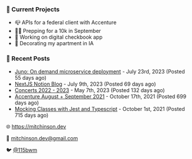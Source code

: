 ### 📌 Current Projects
- 📪 APIs for a federal client with Accenture
- 🏃🏼 Prepping for a 10k in September
- 🤑 Working on digital checkbook app
- 🏡 Decorating my apartment in IA

### 📝 Recent Posts

- [Juno: On demand microservice deployment](https://blog.mitchinson.dev/juno) - July 23rd, 2023 (Posted 55 days ago)
- [NextJS Notion Blog](https://blog.mitchinson.dev/blog-2023) - July 9th, 2023 (Posted 69 days ago)
- [Concerts 2022 - 2023](https://blog.mitchinson.dev/concerts-2023) - May 7th, 2023 (Posted 132 days ago)
- [Accenture August + September 2021](https://blog.mitchinson.dev/pillar/aug-sep-21) - October 17th, 2021 (Posted 699 days ago)
- [Mocking Classes with Jest and Typescript](https://blog.mitchinson.dev/jest-typescript-mocks) - October 1st, 2021 (Posted 715 days ago)

🌐 https://mitchinson.dev

💌 mitchinson.dev@gmail.com

🐦 [@115bwm](https://twitter.com/115bwm)
